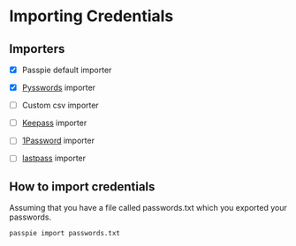 # Importing Credentials

## Importers

+ [x] Passpie default importer
+ [x] [Pysswords](https://github.com/marcwebbie/pysswords) importer
+ [ ] Custom csv importer
+ [ ] [Keepass](http://keepass.info/) importer
+ [ ] [1Password](https://agilebits.com/onepassword) importer
+ [ ] [lastpass](https://lastpass.com) importer


## How to import credentials

Assuming that you have a file called passwords.txt which you exported your passwords.

```fish
passpie import passwords.txt
```
